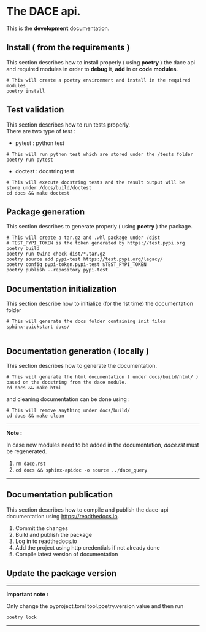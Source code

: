 # The DACE api.

This is the **development** documentation.

## Install ( from the requirements )

This section describes how to install properly ( using **poetry** ) the dace api and required modules in order to
**debug** it, **add** in or **code** **modules**.

```shell
# This will create a poetry environment and install in the required modules 
poetry install
```

## Test validation

This section describes how to run tests properly.   
There are two type of test :

* pytest : python test

```shell
# This will run python test which are stored under the /tests folder
poetry run pytest
```

* doctest : docstring test

```shell
# This will execute docstring tests and the result output will be store under /docs/build/doctest 
cd docs && make doctest
```

## Package generation

This section describes to generate properly ( using **poetry** ) the package.

```shell
# This will create a tar.gz and .whl package under /dist
# TEST_PYPI_TOKEN is the token generated by https://test.pypi.org
poetry build
poetry run twine check dist/*.tar.gz
poetry source add pypi-test https://test.pypi.org/legacy/
poetry config pypi-token.pypi-test $TEST_PYPI_TOKEN
poetry publish --repository pypi-test

```

## Documentation initialization

This section describe how to initialize (for the 1st time) the documentation folder

```shell
# This will generate the docs folder containing init files
sphinx-quickstart docs/


```

## Documentation generation ( locally )

This section describes how to generate the documentation.

```shell
# This will generate the html documentation ( under docs/build/html/ ) based on the docstring from the dace module. 
cd docs && make html
```

and cleaning documentation can be done using :

```shell
# This will remove anything under docs/build/
cd docs && make clean
```

---
**Note :**

In case new modules need to be added in the documentation, _dace.rst_ must be regenerated.

1. `rm dace.rst`
2. `cd docs && sphinx-apidoc -o source ../dace_query`

---

## Documentation publication

This section describes how to compile and publish the dace-api documentation using https://readthedocs.io.

1. Commit the changes
2. Build and publish the package
3. Log in to readthedocs.io
4. Add the project using http credentials if not already done
5. Compile latest version of documentation

## Update the package version

---
**Important note :**

Only change the pyproject.toml tool.poetry.version value and then run

```shell
poetry lock
```

---
